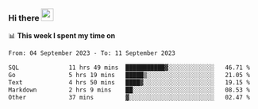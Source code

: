 ### Hi there <a href="https://www.gautamkrishnar.com/"><img src="https://media.giphy.com/media/hvRJCLFzcasrR4ia7z/giphy.gif" width="25px"></a>

📊 **This week I spent my time on**

<!--START_SECTION:waka-->

```txt
From: 04 September 2023 - To: 11 September 2023

SQL              11 hrs 49 mins  ███████████▓░░░░░░░░░░░░░   46.71 %
Go               5 hrs 19 mins   █████▒░░░░░░░░░░░░░░░░░░░   21.05 %
Text             4 hrs 50 mins   ████▓░░░░░░░░░░░░░░░░░░░░   19.15 %
Markdown         2 hrs 9 mins    ██░░░░░░░░░░░░░░░░░░░░░░░   08.53 %
Other            37 mins         ▓░░░░░░░░░░░░░░░░░░░░░░░░   02.47 %
```

<!--END_SECTION:waka-->
